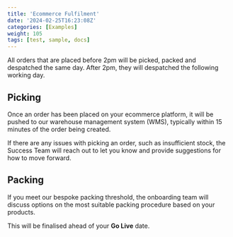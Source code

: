```yaml
---
title: 'Ecommerce Fulfilment'
date: '2024-02-25T16:23:08Z'
categories: [Examples]
weight: 105
tags: [test, sample, docs]
---
```


All orders that are placed before 2pm will be picked, packed and despatched the same day. After 2pm, they will despatched the following working day.

## Picking

Once an order has been placed on your ecommerce platform, it will be pushed to our warehouse management system (WMS), typically within 15 minutes of the order being created.

If there are any issues with picking an order, such as insufficient stock, the Success Team will reach out to let you know and provide suggestions for how to move forward.

## Packing
If you meet our bespoke packing threshold, the onboarding team will discuss options on the most suitable packing procedure based on your products.

This will be finalised ahead of your **Go Live** date.

